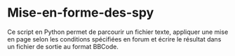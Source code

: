 # Mise-en-forme-des-spy
Ce script en Python permet de parcourir un fichier texte, appliquer une mise en page selon les conditions spécifiées en forum et écrire le résultat dans un fichier de sortie au format BBCode.
